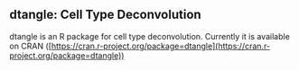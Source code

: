 ## dtangle: Cell Type Deconvolution

dtangle is an R package for cell type deconvolution. Currently it is available on CRAN ([https://cran.r-project.org/package=dtangle](https://cran.r-project.org/package=dtangle))


